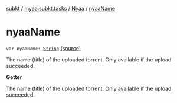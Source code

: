 [subkt](../../index.md) / [myaa.subkt.tasks](../index.md) / [Nyaa](index.md) / [nyaaName](./nyaa-name.md)

# nyaaName

`var nyaaName: `[`String`](https://kotlinlang.org/api/latest/jvm/stdlib/kotlin/-string/index.html) [(source)](https://github.com/Myaamori/SubKt/blob/0.1.11/src/main/kotlin/myaa/subkt/tasks/tasks.kt#L967)

The name (title) of the uploaded torrent.
Only available if the upload succeeded.

**Getter**

The name (title) of the uploaded torrent.
Only available if the upload succeeded.

